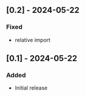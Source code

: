 ## [0.2] - 2024-05-22
### Fixed
- relative import 
## [0.1] - 2024-05-22
### Added
- Initial release
